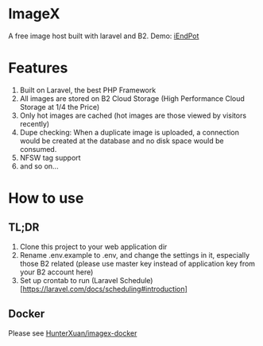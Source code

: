 # ImageX
A free image host built with laravel and B2. Demo: [iEndPot](https://i.endpot.com)

# Features
1. Built on Laravel, the best PHP Framework
2. All images are stored on B2 Cloud Storage (High Performance Cloud Storage at 1/4 the Price)
3. Only hot images are cached (hot images are those viewed by visitors recently)
4. Dupe checking: When a duplicate image is uploaded, a connection would be created at the database and no disk space would be consumed.
5. NFSW tag support
6. and so on...

# How to use
## TL;DR
1. Clone this project to your web application dir
2. Rename .env.example to .env, and change the settings in it, especially those B2 related (please use master key instead of application key from your B2 account here)
3. Set up crontab to run (Laravel Schedule)[https://laravel.com/docs/scheduling#introduction]

## Docker
Please see [HunterXuan/imagex-docker](https://github.com/HunterXuan/imagex-docker)
